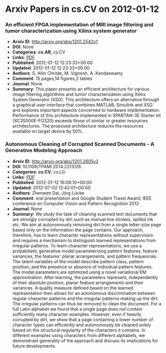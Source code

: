 # Arxiv Papers in cs.CV on 2012-01-12
### An efficient FPGA implementation of MRI image filtering and tumor characterization using Xilinx system generator
- **Arxiv ID**: http://arxiv.org/abs/1201.2542v1
- **DOI**: None
- **Categories**: **cs.AR**, cs.CV
- **Links**: [PDF](http://arxiv.org/pdf/1201.2542v1)
- **Published**: 2012-01-12 12:23:33+00:00
- **Updated**: 2012-01-12 12:23:33+00:00
- **Authors**: S. Allin Christe, M. Vignesh, A. Kandaswamy
- **Comment**: 15 pages,14 figures,2 tables
- **Journal**: None
- **Summary**: This paper presents an efficient architecture for various image filtering algorithms and tumor characterization using Xilinx System Generator (XSG). This architecture offers an alternative through a graphical user interface that combines MATLAB, Simulink and XSG and explores important aspects concerned to hardware implementation. Performance of this architecture implemented in SPARTAN-3E Starter kit (XC3S500E-FG320) exceeds those of similar or greater resources architectures. The proposed architecture reduces the resources available on target device by 50%.



### Autonomous Cleaning of Corrupted Scanned Documents - A Generative Modeling Approach
- **Arxiv ID**: http://arxiv.org/abs/1201.2605v2
- **DOI**: 10.1109/TPAMI.2014.2313126
- **Categories**: **cs.CV**, cs.LG
- **Links**: [PDF](http://arxiv.org/pdf/1201.2605v2)
- **Published**: 2012-01-12 16:09:10+00:00
- **Updated**: 2012-07-02 12:42:01+00:00
- **Authors**: Zhenwen Dai, Jörg Lücke
- **Comment**: oral presentation and Google Student Travel Award; IEEE conference on
  Computer Vision and Pattern Recognition 2012
- **Journal**: None
- **Summary**: We study the task of cleaning scanned text documents that are strongly corrupted by dirt such as manual line strokes, spilled ink etc. We aim at autonomously removing dirt from a single letter-size page based only on the information the page contains. Our approach, therefore, has to learn character representations without supervision and requires a mechanism to distinguish learned representations from irregular patterns. To learn character representations, we use a probabilistic generative model parameterizing pattern features, feature variances, the features' planar arrangements, and pattern frequencies. The latent variables of the model describe pattern class, pattern position, and the presence or absence of individual pattern features. The model parameters are optimized using a novel variational EM approximation. After learning, the parameters represent, independently of their absolute position, planar feature arrangements and their variances. A quality measure defined based on the learned representation then allows for an autonomous discrimination between regular character patterns and the irregular patterns making up the dirt. The irregular patterns can thus be removed to clean the document. For a full Latin alphabet we found that a single page does not contain sufficiently many character examples. However, even if heavily corrupted by dirt, we show that a page containing a lower number of character types can efficiently and autonomously be cleaned solely based on the structural regularity of the characters it contains. In different examples using characters from different alphabets, we demonstrate generality of the approach and discuss its implications for future developments.




